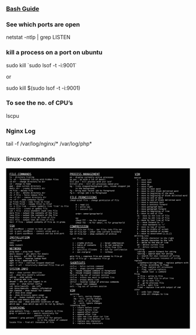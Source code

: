 ### [Bash Guide](https://github.com/Idnan/bash-guide)

### See which ports are open
netstat -ntlp | grep LISTEN

### kill a process on a port on ubuntu
sudo kill \`sudo lsof -t -i:9001\`

or

sudo kill $(sudo lsof -t -i:9001)

### To see the no. of CPU’s
lscpu

### Nginx Log
tail -f /var/log/nginx/* /var/log/php*


### linux-commands
![1](linux-commands.png)
